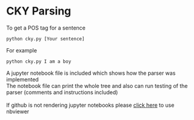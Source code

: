 # CKY Parsing
To get a POS tag for a sentence
``` bash
python cky.py [Your sentence]
```
For example
``` bash
python cky.py I am a boy
```
A jupyter notebook file is included which shows how the parser was implemented </br>
The notebook file can print the whole tree and also can run testing of the parser (comments and instructions included) </br>
</br>
If github is not rendering jupyter notebooks please [click here](https://nbviewer.jupyter.org/github/suganth1997/nlu-assignment-3/blob/master/cky_parser.ipynb) to use nbviewer
